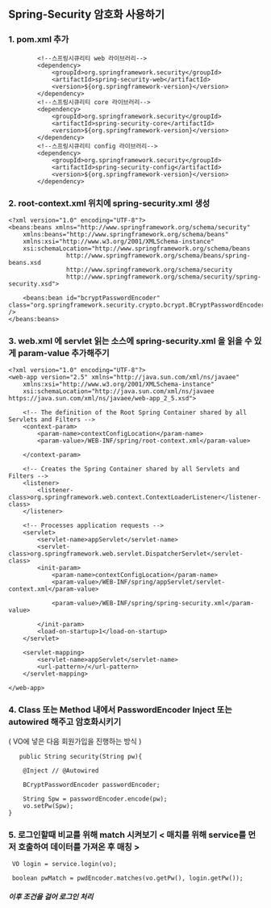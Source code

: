 ## Spring-Security 암호화 사용하기

### 1. pom.xml 추가
```
	    <!--스프링시큐리티 web 라이브러리-->                        
	    <dependency>
	        <groupId>org.springframework.security</groupId>
	        <artifactId>spring-security-web</artifactId>
	        <version>${org.springframework-version}</version>
	    </dependency>
	    <!--스프링시큐리티 core 라이브러리-->
	    <dependency>
	        <groupId>org.springframework.security</groupId>
	        <artifactId>spring-security-core</artifactId>
	        <version>${org.springframework-version}</version>
	    </dependency>
	    <!--스프링시큐리티 config 라이브러리-->
	    <dependency>
	        <groupId>org.springframework.security</groupId>
	        <artifactId>spring-security-config</artifactId>
	        <version>${org.springframework-version}</version>
	    </dependency>
```
### 2. root-context.xml 위치에 spring-security.xml 생성 

```
<?xml version="1.0" encoding="UTF-8"?> 
<beans:beans xmlns="http://www.springframework.org/schema/security"    
	xmlns:beans="http://www.springframework.org/schema/beans"
	xmlns:xsi="http://www.w3.org/2001/XMLSchema-instance"
	xsi:schemaLocation="http://www.springframework.org/schema/beans  
			    http://www.springframework.org/schema/beans/spring-beans.xsd 
			    http://www.springframework.org/schema/security  
			    http://www.springframework.org/schema/security/spring-security.xsd">    
			    
 	<beans:bean id="bcryptPasswordEncoder" class="org.springframework.security.crypto.bcrypt.BCryptPasswordEncoder" /> 
</beans:beans>
```




### 3. web.xml 에 servlet 읽는 소스에 spring-security.xml 을 읽을 수 있게 param-value 추가해주기 

```
<?xml version="1.0" encoding="UTF-8"?>
<web-app version="2.5" xmlns="http://java.sun.com/xml/ns/javaee"
	xmlns:xsi="http://www.w3.org/2001/XMLSchema-instance"
	xsi:schemaLocation="http://java.sun.com/xml/ns/javaee https://java.sun.com/xml/ns/javaee/web-app_2_5.xsd">

	<!-- The definition of the Root Spring Container shared by all Servlets and Filters -->
	<context-param>
		<param-name>contextConfigLocation</param-name>
		<param-value>/WEB-INF/spring/root-context.xml</param-value>
		
	</context-param>
	
	<!-- Creates the Spring Container shared by all Servlets and Filters -->
	<listener>
		<listener-class>org.springframework.web.context.ContextLoaderListener</listener-class>
	</listener>

	<!-- Processes application requests -->
	<servlet>
		<servlet-name>appServlet</servlet-name>
		<servlet-class>org.springframework.web.servlet.DispatcherServlet</servlet-class>
		<init-param>
			<param-name>contextConfigLocation</param-name>
			<param-value>/WEB-INF/spring/appServlet/servlet-context.xml</param-value>
```
				<param-value>/WEB-INF/spring/spring-security.xml</param-value>
```
		</init-param>
		<load-on-startup>1</load-on-startup>
	</servlet>
		
	<servlet-mapping>
		<servlet-name>appServlet</servlet-name>
		<url-pattern>/</url-pattern>
	</servlet-mapping>

</web-app>
```




### 4. Class 또는 Method 내에서  PasswordEncoder Inject 또는 autowired 해주고 암호화시키기

   ( VO에 넣은 다음 회원가입을 진행하는 방식 )

   
```
   public String security(String pw){

   	@Inject // @Autowired

   	BCryptPasswordEncoder passwordEncoder;
  
   	String Spw = passwordEncoder.encode(pw);
   	vo.setPw(Spw);
}
```
 

### 5. 로그인할때 비교를 위해 match 시켜보기 < 매치를 위해 service를 먼저 호출하여 데이터를 가져온 후 매칭 >

   
  ```
   VO login = service.login(vo); 

   boolean pwMatch = pwdEncoder.matches(vo.getPw(), login.getPw());
```


 ##### 이후 조건을 걸어 로그인 처리
